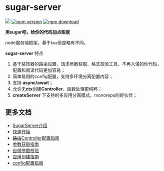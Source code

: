 # sugar-server
[![](https://img.shields.io/travis/huey-LS/sugar-server.svg)](https://travis-ci.org/huey-LS/sugar-server)
[![npm version](https://img.shields.io/npm/v/sugar-server.svg?maxAge=3600)](https://www.npmjs.org/package/sugar-server)
[![npm download](https://img.shields.io/npm/dm/sugar-server.svg?maxAge=3600)](https://www.npmjs.org/package/sugar-server)

**用sugar吧，给你的代码加点甜度**

node服务端框架，基于`koa`但是略有不同。

**sugar-server** 特点
1. 基于装饰器的路由设置、请求参数获取、格式校验工具，不再入侵的你代码，配置和阅读代码更加容易；
2. 简单易用的config配置，支持多环境分离配置内容；
3. 支持 **async/await**；
4. 允许无**ctx**创建**Controller**，函数处理更纯粹；
5. **createServer** 下支持的多应用分离模式，monorepo的好伙伴；

## 更多文档
* [SugarServer介绍](README.md)
* [快速开始](./docs/guide.md)
* [~~路由~~Controller配置指南](./docs/controller.md)
* [参数获取指南](./docs/parameter.md)
* [自带参数校验](./docs/validator.md)
* [应用创建指南](./docs/application.md)
* [config配置指南](./docs/config.md)


